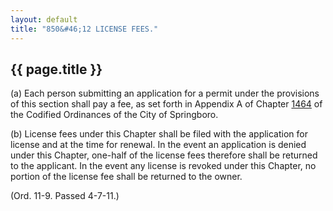 ```yaml
---
layout: default
title: "850&#46;12 LICENSE FEES."
---
```


{{ page.title }}
----------------

(a) Each person submitting an application for a permit under the provisions of this section shall pay a fee, as set forth in Appendix A of Chapter [1464](58d37b9c.html) of the Codified Ordinances of the City of Springboro.

(b) License fees under this Chapter shall be filed with the application for license and at the time for renewal. In the event an application is denied under this Chapter, one-half of the license fees therefore shall be returned to the applicant. In the event any license is revoked under this Chapter, no portion of the license fee shall be returned to the owner.

(Ord. 11-9. Passed 4-7-11.)